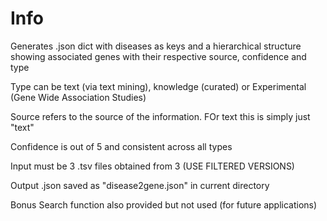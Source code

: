 # Info 

Generates .json dict with diseases as keys and a hierarchical structure showing associated genes with their respective source, confidence and type

Type can be text (via text mining), knowledge (curated) or Experimental (Gene Wide Association Studies)

Source refers to the source of the information. FOr text this is simply just "text"

Confidence is out of 5 and consistent across all types
 
Input must be 3 .tsv files obtained from 3 (USE FILTERED VERSIONS)
 
Output .json saved as "disease2gene.json" in current directory

Bonus Search function also provided but not used (for future applications)